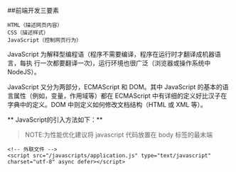 ##前端开发三要素

    HTML（描述网页内容）
    CSS（描述样式）
    JavaScript（控制网页行为）

JavaScript 为解释型编程语（程序不需要编译，程序在运行时才翻译成机器语言，每执 行一次都要翻译一次)，运行环境也很广泛（浏览器或操作系统中 NodeJS）。

JavaScript 又分为两部分，ECMAScript 和 DOM。其中 JavaScript 的基本的语言属性（例如，变量，作用域等）都在 ECMAScript 中有详细的定义好比汉子在字典中的定义。DOM 中则定义如何修改文档结构（HTML 或 XML 等）。

** JavaScript的引入方法如下：**

>NOTE:为性能优化建议将 javascript 代码放置在 body 标签的最末端

    <!-- 外联文件 -->
    <script src="/javascripts/application.js" type="text/javascript" charset="utf-8" async defer></script>